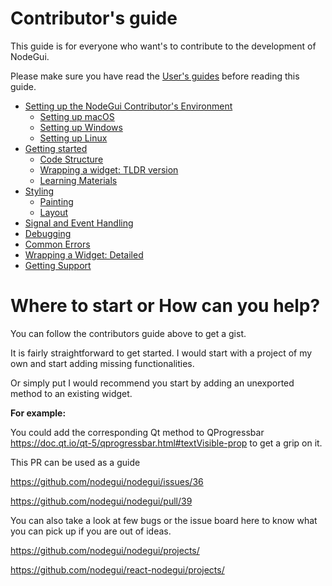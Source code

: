# Contributor's guide

This guide is for everyone who want's to contribute to the development of NodeGui.

Please make sure you have read the [User's guides](https://docs.nodegui.org/#/) before reading this guide.

- [Setting up the NodeGui Contributor's Environment](development/setting-up.md)
  - [Setting up macOS](development/setting-up.md#macosx)
  - [Setting up Windows](development/setting-up.md#windows)
  - [Setting up Linux](development/setting-up.md#linux)
- [Getting started](development/getting-started.md)
  - [Code Structure](development/getting-started.md#Code-Structure)
  - [Wrapping a widget: TLDR version](development/getting-started.md#Wrapping-a-widget)
  - [Learning Materials](development/getting-started.md#Learning-Materials)
- [Styling](development/styling.md)
  - [Painting](development/styling.md#painting)
  - [Layout](development/styling.md#layout)
- [Signal and Event Handling](development/signal_and_event_handling.md)
- [Debugging](development/debugging.md)
- [Common Errors](development/common_errors.md)
- [Wrapping a Widget: Detailed](development/wrapping_widgets.md)
- [Getting Support](tutorial/support.md)


# Where to start or How can you help?

 You can follow the contributors guide above to get a gist.

 It is fairly straightforward to get started. I would start with a project of my own and start adding missing functionalities.
 
 Or simply put I would recommend you start by adding an unexported method to an existing widget.
 
 **For example:**
 
 You could add the corresponding Qt method to QProgressbar
 https://doc.qt.io/qt-5/qprogressbar.html#textVisible-prop to get a grip on it.

 This PR can be used as a guide
 
 https://github.com/nodegui/nodegui/issues/36
 
 https://github.com/nodegui/nodegui/pull/39

 You can also take a look at few bugs or the issue board here to know what you can pick up if you are out of ideas.
 
 https://github.com/nodegui/nodegui/projects/
 
 https://github.com/nodegui/react-nodegui/projects/
